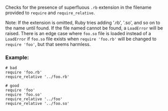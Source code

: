 Checks for the presence of superfluous `.rb` extension in
the filename provided to `require` and `require_relative`.

Note: If the extension is omitted, Ruby tries adding '.rb', '.so',
        and so on to the name until found. If the file named cannot be found,
        a `LoadError` will be raised.
        There is an edge case where `foo.so` file is loaded instead of a `LoadError`
        if `foo.so` file exists when `require 'foo.rb'` will be changed to `require 'foo'`,
        but that seems harmless.

### Example:
    # bad
    require 'foo.rb'
    require_relative '../foo.rb'

    # good
    require 'foo'
    require 'foo.so'
    require_relative '../foo'
    require_relative '../foo.so'
